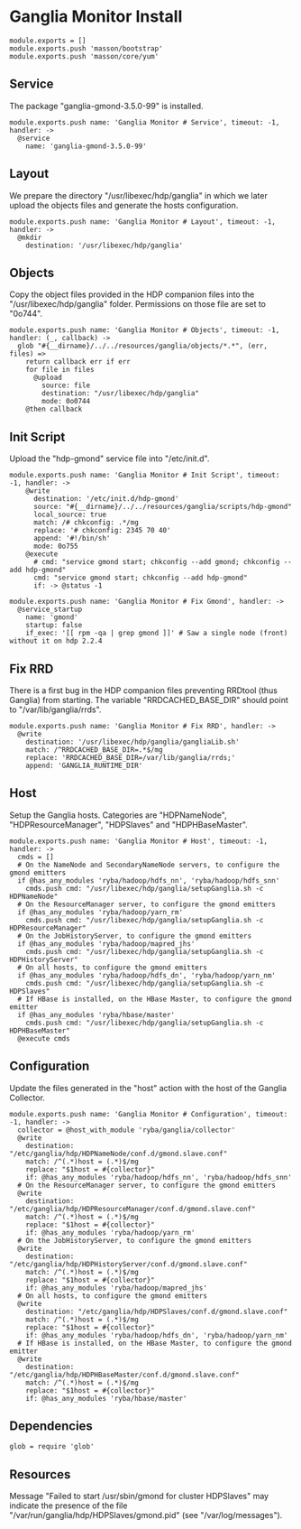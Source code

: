 
# Ganglia Monitor Install

    module.exports = []
    module.exports.push 'masson/bootstrap'
    module.exports.push 'masson/core/yum'

## Service

The package "ganglia-gmond-3.5.0-99" is installed.

    module.exports.push name: 'Ganglia Monitor # Service', timeout: -1, handler: ->
      @service
        name: 'ganglia-gmond-3.5.0-99'

## Layout

We prepare the directory "/usr/libexec/hdp/ganglia" in which we later upload
the objects files and generate the hosts configuration.

    module.exports.push name: 'Ganglia Monitor # Layout', timeout: -1, handler: ->
      @mkdir
        destination: '/usr/libexec/hdp/ganglia'

## Objects

Copy the object files provided in the HDP companion files into the
"/usr/libexec/hdp/ganglia" folder. Permissions on those file are set to "0o744".

    module.exports.push name: 'Ganglia Monitor # Objects', timeout: -1, handler: (_, callback) ->
      glob "#{__dirname}/../../resources/ganglia/objects/*.*", (err, files) =>
        return callback err if err
        for file in files
          @upload
            source: file
            destination: "/usr/libexec/hdp/ganglia"
            mode: 0o0744
        @then callback

## Init Script

Upload the "hdp-gmond" service file into "/etc/init.d".

    module.exports.push name: 'Ganglia Monitor # Init Script', timeout: -1, handler: ->
        @write
          destination: '/etc/init.d/hdp-gmond'
          source: "#{__dirname}/../../resources/ganglia/scripts/hdp-gmond"
          local_source: true
          match: /# chkconfig: .*/mg
          replace: '# chkconfig: 2345 70 40'
          append: '#!/bin/sh'
          mode: 0o755
        @execute
          # cmd: "service gmond start; chkconfig --add gmond; chkconfig --add hdp-gmond"
          cmd: "service gmond start; chkconfig --add hdp-gmond"
          if: -> @status -1

    module.exports.push name: 'Ganglia Monitor # Fix Gmond', handler: ->
      @service_startup
        name: 'gmond'
        startup: false
        if_exec: '[[ rpm -qa | grep gmond ]]' # Saw a single node (front) without it on hdp 2.2.4

## Fix RRD

There is a first bug in the HDP companion files preventing RRDtool (thus
Ganglia) from starting. The variable "RRDCACHED_BASE_DIR" should point to
"/var/lib/ganglia/rrds".

    module.exports.push name: 'Ganglia Monitor # Fix RRD', handler: ->
      @write
        destination: '/usr/libexec/hdp/ganglia/gangliaLib.sh'
        match: /^RRDCACHED_BASE_DIR=.*$/mg
        replace: 'RRDCACHED_BASE_DIR=/var/lib/ganglia/rrds;'
        append: 'GANGLIA_RUNTIME_DIR'

## Host

Setup the Ganglia hosts. Categories are "HDPNameNode", "HDPResourceManager",
"HDPSlaves" and "HDPHBaseMaster".

    module.exports.push name: 'Ganglia Monitor # Host', timeout: -1, handler: ->
      cmds = []
      # On the NameNode and SecondaryNameNode servers, to configure the gmond emitters
      if @has_any_modules 'ryba/hadoop/hdfs_nn', 'ryba/hadoop/hdfs_snn'
        cmds.push cmd: "/usr/libexec/hdp/ganglia/setupGanglia.sh -c HDPNameNode"
      # On the ResourceManager server, to configure the gmond emitters
      if @has_any_modules 'ryba/hadoop/yarn_rm'
        cmds.push cmd: "/usr/libexec/hdp/ganglia/setupGanglia.sh -c HDPResourceManager"
      # On the JobHistoryServer, to configure the gmond emitters
      if @has_any_modules 'ryba/hadoop/mapred_jhs'
        cmds.push cmd: "/usr/libexec/hdp/ganglia/setupGanglia.sh -c HDPHistoryServer"
      # On all hosts, to configure the gmond emitters
      if @has_any_modules 'ryba/hadoop/hdfs_dn', 'ryba/hadoop/yarn_nm'
        cmds.push cmd: "/usr/libexec/hdp/ganglia/setupGanglia.sh -c HDPSlaves"
      # If HBase is installed, on the HBase Master, to configure the gmond emitter
      if @has_any_modules 'ryba/hbase/master'
        cmds.push cmd: "/usr/libexec/hdp/ganglia/setupGanglia.sh -c HDPHBaseMaster"
      @execute cmds

## Configuration

Update the files generated in the "host" action with the host of the Ganglia Collector.

    module.exports.push name: 'Ganglia Monitor # Configuration', timeout: -1, handler: ->
      collector = @host_with_module 'ryba/ganglia/collector'
      @write
        destination: "/etc/ganglia/hdp/HDPNameNode/conf.d/gmond.slave.conf"
        match: /^(.*)host = (.*)$/mg
        replace: "$1host = #{collector}"
        if: @has_any_modules 'ryba/hadoop/hdfs_nn', 'ryba/hadoop/hdfs_snn'
      # On the ResourceManager server, to configure the gmond emitters
      @write
        destination: "/etc/ganglia/hdp/HDPResourceManager/conf.d/gmond.slave.conf"
        match: /^(.*)host = (.*)$/mg
        replace: "$1host = #{collector}"
        if: @has_any_modules 'ryba/hadoop/yarn_rm'
      # On the JobHistoryServer, to configure the gmond emitters
      @write
        destination: "/etc/ganglia/hdp/HDPHistoryServer/conf.d/gmond.slave.conf"
        match: /^(.*)host = (.*)$/mg
        replace: "$1host = #{collector}"
        if: @has_any_modules 'ryba/hadoop/mapred_jhs'
      # On all hosts, to configure the gmond emitters
      @write
        destination: "/etc/ganglia/hdp/HDPSlaves/conf.d/gmond.slave.conf"
        match: /^(.*)host = (.*)$/mg
        replace: "$1host = #{collector}"
        if: @has_any_modules 'ryba/hadoop/hdfs_dn', 'ryba/hadoop/yarn_nm'
      # If HBase is installed, on the HBase Master, to configure the gmond emitter
      @write
        destination: "/etc/ganglia/hdp/HDPHBaseMaster/conf.d/gmond.slave.conf"
        match: /^(.*)host = (.*)$/mg
        replace: "$1host = #{collector}"
        if: @has_any_modules 'ryba/hbase/master'

## Dependencies

    glob = require 'glob'

## Resources

Message "Failed to start /usr/sbin/gmond for cluster HDPSlaves" may indicate the
presence of the file "/var/run/ganglia/hdp/HDPSlaves/gmond.pid"
(see "/var/log/messages").

